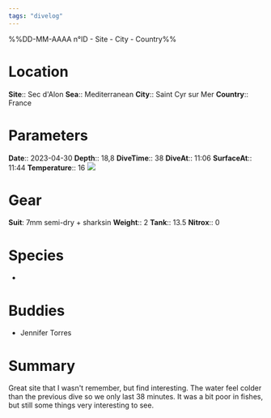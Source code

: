 ```yaml
---
tags: "divelog"
---
```

%%DD-MM-AAAA n°ID - Site - City - Country%%
# Location
**Site**:: Sec d'Alon
**Sea**:: Mediterranean
**City**:: Saint Cyr sur Mer
**Country**:: France

# Parameters
**Date**:: 2023-04-30
**Depth**:: 18,8
**DiveTime**:: 38
**DiveAt**:: 11:06
**SurfaceAt**:: 11:44
**Temperature**:: 16
![](AA3A5677-AE7E-4D0E-8E63-E29CACCD30E2.jpeg)
# Gear
**Suit**: 7mm semi-dry + sharksin
**Weight**:: 2
**Tank**:: 13.5 
**Nitrox**:: 0

# Species
- 

# Buddies 
- Jennifer Torres

# Summary
Great site that I wasn't remember, but find interesting. The water feel colder than the previous dive so we only last 38 minutes. It was a bit poor in fishes, but still some things very interesting to see. 